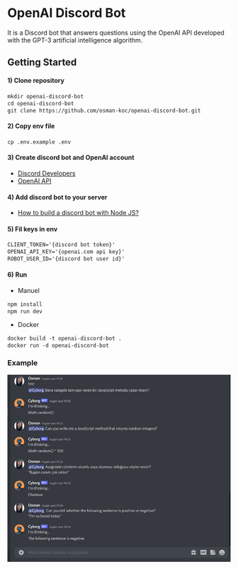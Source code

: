 # OpenAI Discord Bot

It is a Discord bot that answers questions using the OpenAI API developed with the GPT-3 artificial intelligence algorithm.

## Getting Started

#### 1) Clone repository

```
mkdir openai-discord-bot
cd openai-discord-bot
git clone https://github.com/osman-koc/openai-discord-bot.git
```
#### 2) Copy env file

```
cp .env.example .env
```
#### 3) Create discord bot and OpenAI account

- [Discord Developers](https://discord.com/developers)
- [OpenAI API](https://openai.com/api)


#### 4) Add discord bot to your server

- [How to build a discord bot with Node JS?](https://www.digitalocean.com/community/tutorials/how-to-build-a-discord-bot-with-node-js)

#### 5) Fil keys in env

```
CLIENT_TOKEN='{discord bot token}'
OPENAI_API_KEY='{openai.com api key}'
ROBOT_USER_ID='{discord bot user id}'
```
#### 6) Run

- Manuel
```
npm install
npm run dev
```
- Docker
```
docker build -t openai-discord-bot .
docker run -d openai-discord-bot
```

### Example
![DiscordScreenshot](img/discord-screenshot.jpg)

